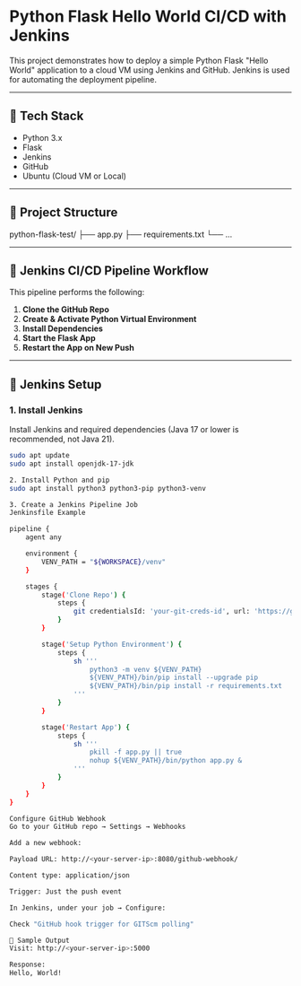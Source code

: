 # Python Flask Hello World CI/CD with Jenkins

This project demonstrates how to deploy a simple Python Flask "Hello World" application to a cloud VM using Jenkins and GitHub. Jenkins is used for automating the deployment pipeline.

---

## 🧰 Tech Stack

- Python 3.x
- Flask
- Jenkins
- GitHub
- Ubuntu (Cloud VM or Local)

---

## 📂 Project Structure

python-flask-test/
├── app.py
├── requirements.txt
└── ...


---

## 🚀 Jenkins CI/CD Pipeline Workflow

This pipeline performs the following:

1. **Clone the GitHub Repo**
2. **Create & Activate Python Virtual Environment**
3. **Install Dependencies**
4. **Start the Flask App**
5. **Restart the App on New Push**

---

## 🔧 Jenkins Setup

### 1. Install Jenkins

Install Jenkins and required dependencies (Java 17 or lower is recommended, not Java 21).

```bash
sudo apt update
sudo apt install openjdk-17-jdk

2. Install Python and pip
sudo apt install python3 python3-pip python3-venv

3. Create a Jenkins Pipeline Job
Jenkinsfile Example

pipeline {
    agent any

    environment {
        VENV_PATH = "${WORKSPACE}/venv"
    }

    stages {
        stage('Clone Repo') {
            steps {
                git credentialsId: 'your-git-creds-id', url: 'https://github.com/amitsinghs98/python-flask-test'
            }
        }

        stage('Setup Python Environment') {
            steps {
                sh '''
                    python3 -m venv ${VENV_PATH}
                    ${VENV_PATH}/bin/pip install --upgrade pip
                    ${VENV_PATH}/bin/pip install -r requirements.txt
                '''
            }
        }

        stage('Restart App') {
            steps {
                sh '''
                    pkill -f app.py || true
                    nohup ${VENV_PATH}/bin/python app.py &
                '''
            }
        }
    }
}

Configure GitHub Webhook
Go to your GitHub repo → Settings → Webhooks

Add a new webhook:

Payload URL: http://<your-server-ip>:8080/github-webhook/

Content type: application/json

Trigger: Just the push event

In Jenkins, under your job → Configure:

Check "GitHub hook trigger for GITScm polling"

🐍 Sample Output
Visit: http://<your-server-ip>:5000

Response:
Hello, World!



